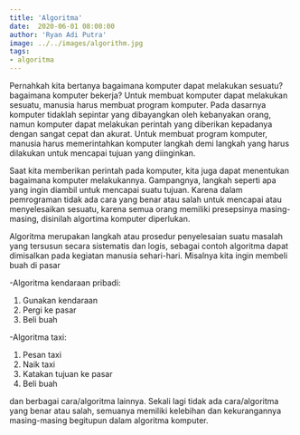 ```yaml
---
title: 'Algoritma'
date:  2020-06-01 08:00:00
author: 'Ryan Adi Putra'
image: ../../images/algorithm.jpg
tags: 
- algoritma
---
```


Pernahkah kita bertanya bagaimana komputer dapat melakukan sesuatu? bagaimana komputer bekerja? Untuk membuat komputer dapat melakukan sesuatu, manusia harus membuat program komputer. Pada dasarnya komputer tidaklah sepintar yang dibayangkan oleh kebanyakan orang, namun komputer dapat melakukan perintah yang diberikan kepadanya dengan sangat cepat dan akurat. Untuk membuat program komputer, manusia harus memerintahkan komputer langkah demi langkah yang harus dilakukan untuk mencapai tujuan yang diinginkan.

Saat kita memberikan perintah pada komputer, kita juga dapat menentukan bagaimana komputer melakukannya. Gampangnya, langkah seperti apa yang ingin diambil untuk mencapai suatu tujuan. Karena dalam pemrograman tidak ada cara yang benar atau salah untuk mencapai atau menyelesaikan sesuatu, karena semua orang memiliki presepsinya masing-masing, disinilah algortima komputer diperlukan.

Algoritma merupakan langkah atau prosedur penyelesaian suatu masalah yang tersusun secara sistematis dan logis, sebagai contoh algoritma dapat dimisalkan pada kegiatan manusia sehari-hari. Misalnya kita ingin membeli buah di pasar

-Algoritma kendaraan pribadi:
1. Gunakan kendaraan
2. Pergi ke pasar
3. Beli buah

-Algoritma taxi:
1. Pesan taxi
2. Naik taxi
3. Katakan tujuan ke pasar
4. Beli buah

dan berbagai cara/algoritma lainnya. Sekali lagi tidak ada cara/algoritma yang benar atau salah, semuanya memiliki kelebihan dan kekurangannya masing-masing begitupun dalam algoritma komputer.